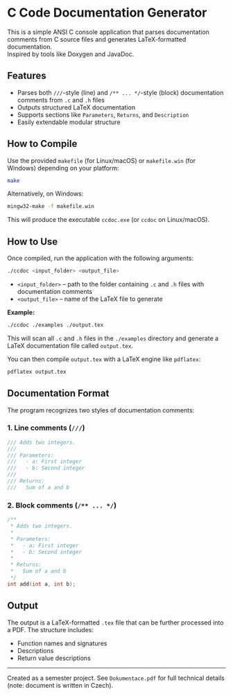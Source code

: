 # C Code Documentation Generator

This is a simple ANSI C console application that parses documentation comments from C source files and generates LaTeX-formatted documentation.  
Inspired by tools like Doxygen and JavaDoc.

## Features

- Parses both `///`-style (line) and `/** ... */`-style (block) documentation comments from `.c` and `.h` files
- Outputs structured LaTeX documentation
- Supports sections like `Parameters`, `Returns`, and `Description`
- Easily extendable modular structure

## How to Compile

Use the provided `makefile` (for Linux/macOS) or `makefile.win` (for Windows) depending on your platform:

```bash
make
```

Alternatively, on Windows:

```bash
mingw32-make -f makefile.win
```

This will produce the executable `ccdoc.exe` (or `ccdoc` on Linux/macOS).

## How to Use

Once compiled, run the application with the following arguments:

```bash
./ccdoc <input_folder> <output_file>
```

- `<input_folder>` – path to the folder containing `.c` and `.h` files with documentation comments  
- `<output_file>` – name of the LaTeX file to generate

**Example:**

```bash
./ccdoc ./examples ./output.tex
```

This will scan all `.c` and `.h` files in the `./examples` directory and generate a LaTeX documentation file called `output.tex`.

You can then compile `output.tex` with a LaTeX engine like `pdflatex`:

```bash
pdflatex output.tex
```

## Documentation Format

The program recognizes two styles of documentation comments:

### 1. Line comments (`///`)

```c
/// Adds two integers.
///
/// Parameters:
///   - a: First integer
///   - b: Second integer
///
/// Returns:
///   Sum of a and b
```

### 2. Block comments (`/** ... */`)

```c
/**
 * Adds two integers.
 *
 * Parameters:
 *   - a: First integer
 *   - b: Second integer
 *
 * Returns:
 *   Sum of a and b
 */
int add(int a, int b);
```

## Output

The output is a LaTeX-formatted `.tex` file that can be further processed into a PDF. The structure includes:

- Function names and signatures
- Descriptions
- Return value descriptions

---

Created as a semester project. See `Dokumentace.pdf` for full technical details (note: document is written in Czech).

